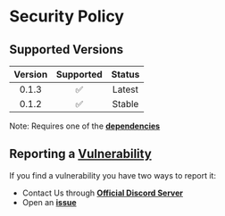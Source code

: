 # Security Policy

## Supported Versions

| Version |     Supported      |   Status    |
|:-------:|:------------------:|:-----------:|
|  0.1.3  | :white_check_mark: |   Latest    |
|  0.1.2  | :white_check_mark: |   Stable    |

Note: Requires one of the
**[dependencies](https://github.com/Modern-Realm/discord_cooldown#required-dependencies)**

## Reporting a <u>Vulnerability</u>

If you find a vulnerability you have two ways to report it:

- Contact Us through **[Official Discord Server](https://discord.gg/GVMWx5EaAN)**
- Open an **[issue](https://github.com/Modern-Realm/discord_cooldown/issues/new/choose)**
